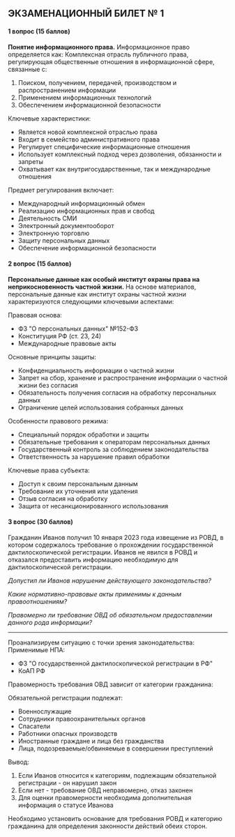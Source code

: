 ## ЭКЗАМЕНАЦИОННЫЙ БИЛЕТ № 1
#### 1 вопрос (15 баллов)
**Понятие информационного права.**
Информационное право определяется как:
Комплексная отрасль публичного права, регулирующая общественные отношения в информационной сфере, связанные с:
1. Поиском, получением, передачей, производством и распространением информации
2. Применением информационных технологий
3. Обеспечением информационной безопасности

Ключевые характеристики:
- Является новой комплексной отраслью права
- Входит в семейство административного права
- Регулирует специфические информационные отношения
- Использует комплексный подход через дозволения, обязанности и запреты
- Охватывает как внутригосударственные, так и международные отношения

Предмет регулирования включает:
- Международный информационный обмен
- Реализацию информационных прав и свобод
- Деятельность СМИ
- Электронный документооборот
- Электронную торговлю
- Защиту персональных данных
- Обеспечение информационной безопасности
#### 2 вопрос (15 баллов)
**Персональные данные как особый институт охраны права на неприкосновенность частной жизни.**
На основе материалов, персональные данные как институт охраны частной жизни характеризуются следующими ключевыми аспектами:

Правовая основа:
- ФЗ "О персональных данных" №152-ФЗ
- Конституция РФ (ст. 23, 24)
- Международные правовые акты

Основные принципы защиты:
- Конфиденциальность информации о частной жизни
- Запрет на сбор, хранение и распространение информации о частной жизни без согласия
- Обязательность получения согласия на обработку персональных данных
- Ограничение целей использования собранных данных

Особенности правового режима:
- Специальный порядок обработки и защиты
- Обязательные требования к операторам персональных данных
- Государственный контроль за соблюдением законодательства
- Ответственность за нарушение правил обработки

Ключевые права субъекта:
- Доступ к своим персональным данным
- Требование их уточнения или удаления
- Отзыв согласия на обработку
- Защита от несанкционированного использования

#### 3 вопрос (30 баллов)

Гражданин Иванов получил 10 января 2023 года извещение из РОВД, в котором содержалось требование о прохождении государственной дактилоскопической регистрации. Иванов не явился в РОВД и отказался предоставить информацию необходимую для дактилоскопической регистрации.

_Допустил ли Иванов нарушение действующего законодательства?_

_Какие нормативно-правовые акты применимы к данным правоотношениям?_

_Правомерно ли требование ОВД об обязательном предоставлении данного рода информации?_

---

Проанализируем ситуацию с точки зрения законодательства:
Применимые НПА:
- ФЗ "О государственной дактилоскопической регистрации в РФ"
- КоАП РФ

Правомерность требования ОВД зависит от категории гражданина:

Обязательной регистрации подлежат:
- Военнослужащие
- Сотрудники правоохранительных органов
- Спасатели
- Работники опасных производств
- Иностранные граждане и лица без гражданства
- Лица, подозреваемые/обвиняемые в совершении преступлений

Вывод:
1. Если Иванов относится к категориям, подлежащим обязательной регистрации - он нарушил закон
2. Если нет - требование ОВД неправомерно, отказ законен
3. Для оценки правомерности необходима дополнительная информация о статусе Иванова

Необходимо установить основание для требования РОВД и категорию гражданина для определения законности действий обеих сторон.